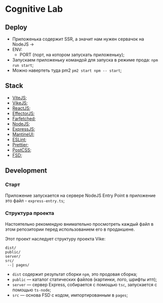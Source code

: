 # Cognitive Lab

## Deploy

- Приложенька содержит SSR, а значит нам нужен сервачок на NodeJS ->
- ENV:
    - PORT (порт, на котором запускать приложеньку);
- Запускаем приложеньку командой для запуска в режиме прода: `npm run start`;
- Можно навертеть туда pm2 `pm2 start npm -- start`;

## Stack

- [ViteJS](https://vitejs.ru/);
- [VikeJS](https://vike.dev/);
- [ReactJS](https://react.dev/);
- [EffectorJS](https://effector.dev/);
- [Farfetched](https://ff.effector.dev/);
- [NodeJS](https://nodejs.org/en);
- [ExpressJS](https://expressjs.com/);
- [MantineUI](https://mantine.dev/);
- [ESLint](https://eslint.org/);
- [Prettier](https://prettier.io/);
- [PostCSS](https://postcss.org/);
- [FSD](https://feature-sliced.design/ru/docs);

## Development

### Старт

Приложение запускается на сервере NodeJS
Entry Point в приложение это файл - `express-entry.ts`;

### Структура проекта

Настоятельно рекомендую внимательно просмотреть каждый файл в этом репозитории перед использованием его в продакшене.

Этот проект наследует структуру проекта Vike:

```
dist/
public/
server/
src/
 --| pages/
```

- `dist` содержит результат сборки `npm`, это продовая сборка;
- `public` — каталог статических файлов (картинки, лого, шрифты итп);
- `server` — сервер Express, собирается с помощью `tsc`, запускается с помощью `ts-node`;
- `src` — основа FSD с кодом, импортированным в `pages`;

